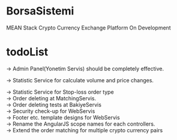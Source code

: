 # BorsaSistemi
MEAN Stack Crypto Currency Exchange Platform On Development


# todoList
-> Admin Panel(Yonetim Servis) should be completely effective.  

-> Statistic Service for calculate volume and price changes.  

-> Statistic Service for Stop-loss order type  
-> Order deleting at MatchingServis.  
-> Order deleting tests at BakiyeServis  
-> Security check-up for WebServis  
-> Footer etc. template designs for WebServis  
-> Rename the AngularJS scope names for each controllers.  
-> Extend the order matching for multiple crypto currency pairs  

